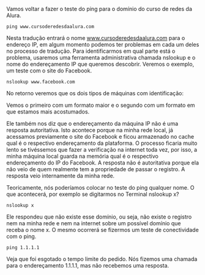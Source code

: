 Vamos voltar a fazer o teste do ping para o domínio do curso de redes da Alura.

`ping www.cursoderedesdaalura.com`

Nesta tradução entrará o nome www.cursoderedesdaalura.com para o endereço IP, em algum momento podemos ter problemas em cada um deles no processo de tradução. Para identificarmos em qual parte está o problema, usaremos uma ferramenta administrativa chamada nslookup e o nome do endereçamento IP que queremos descobrir. Veremos o exemplo, um teste com o site do Facebook.

`nslookup www.facebook.com`

No retorno veremos que os dois tipos de máquinas com identificação:


Vemos o primeiro com um formato maior e o segundo com um formato em que estamos mais acostumados.

Ele também nos diz que o endereçamento da máquina IP não é uma resposta autoritativa. Isto acontece porque na minha rede local, já acessamos previamente o site do Facebook e ficou armazenado no cache qual é o respectivo endereçamento da plataforma. O processo ficaria muito lento se tivéssemos que fazer a verificação na internet toda vez, por isso, a minha máquina local guarda na memória qual é o respectivo endereçamento do IP do Facebook. A resposta não é autoritativa porque ela não veio de quem realmente tem a propriedade de passar o registro. A resposta veio internamente da minha rede.

Teoricamente, nós poderíamos colocar no teste do ping qualquer nome. O que acontecerá, por exemplo se digitarmos no Terminal nslookup x?

`nslookup x`

Ele respondeu que não existe esse domínio, ou seja, não existe o registro nem na minha rede e nem na internet sobre um possível domínio que receba o nome x. O mesmo ocorrerá se fizermos um teste de conectividade com o ping.

`ping 1.1.1.1`

Veja que foi esgotado o tempo limite do pedido. Nós fizemos uma chamada para o endereçamento 1.1.1.1, mas não recebemos uma resposta.

